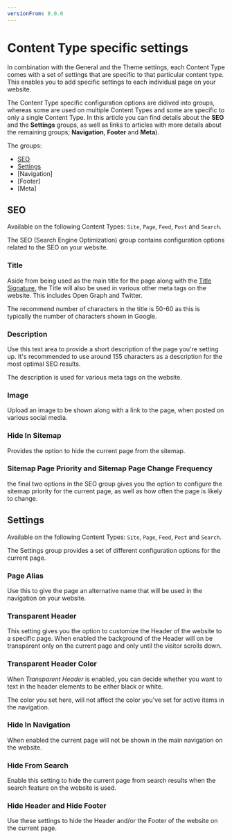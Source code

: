 ```yaml
---
versionFrom: 8.0.0
---
```


# Content Type specific settings

In combination with the General and the Theme settings, each Content Type comes with a set of settings that are specific to that particular content type. This enables you to add specific settings to each individual page on your website.

The Content Type specific configuration options are didived into groups, whereas some are used on multiple Content Types and some are specific to only a single Content Type. In this article you can find details about the **SEO** and the **Settings** groups, as well as links to articles with more details about the remaining groups; **Navigation**, **Footer** and **Meta**).

The groups:

* [SEO](#seo)
* [Settings](#settings)
* [Navigation]
* [Footer]
* [Meta]

## SEO

Available on the following Content Types: `Site`, `Page`, `Feed`, `Post` and `Search`.

The SEO (Search Engine Optimization) group contains configuration options related to the SEO on your website.

### Title

Aside from being used as the main title for the page along with the [Title Signature](../General-Settings/#title-signature), the Title will also be used in various other meta tags on the website. This includes Open Graph and Twitter.

The recommend number of characters in the title is 50-60 as this is typically the number of characters shown in Google.

### Description

Use this text area to provide a short description of the page you're setting up. It's recommended to use around 155 characters as a description for the most optimal SEO results.

The description is used for various meta tags on the website.

### Image

Upload an image to be shown along with a link to the page, when posted on various social media.

### Hide In Sitemap

Provides the option to hide the current page from the sitemap.

### Sitemap Page Priority and Sitemap Page Change Frequency

the final two options in the SEO group gives you the option to configure the sitemap priority for the current page, as well as how often the page is likely to change.

## Settings

Available on the following Content Types: `Site`, `Page`, `Feed`, `Post` and `Search`.

The Settings group provides a set of different configuration options for the current page.

### Page Alias

Use this to give the page an alternative name that will be used in the navigation on your website.

### Transparent Header

This setting gives you the option to customize the Header of the website to a specific page. When enabled the background of the Header will on be transparent only on the current page and only until the visitor scrolls down.

### Transparent Header Color

When *Transparent Header* is enabled, you can decide whether you want to text in the header elements to be either black or white.

The color you set here, will not affect the color you've set for active items in the navigation.

### Hide In Navigation

When enabled the current page will not be shown in the main navigation on the website.

### Hide From Search

Enable this setting to hide the current page from search results when the search feature on the website is used.

### Hide Header and Hide Footer

Use these settings to hide the Header and/or the Footer of the website on the current page.
